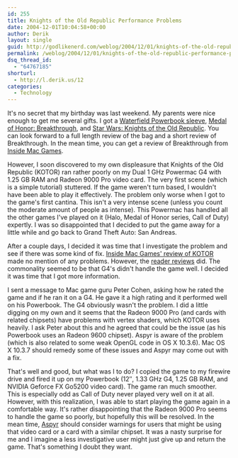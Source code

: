 ```yaml
---
id: 255
title: Knights of the Old Republic Performance Problems
date: 2004-12-01T10:04:58+00:00
author: Derik
layout: single
guid: http://godlikenerd.com/weblog/2004/12/01/knights-of-the-old-republic-performance-problems/
permalink: /weblog/2004/12/01/knights-of-the-old-republic-performance-problems/
dsq_thread_id:
  - "64767185"
shorturl:
  - http://l.derik.us/12
categories:
  - Technology
---
```

It's no secret that my birthday was last weekend. My parents were nice enough to get me several gifts. I got a [Waterfield Powerbook sleeve](http://www.sfbags.com/PRODUCTS/SC_INFO/sc.htm), [Medal of Honor: Breakthrough](http://www.aspyr.com/games.php/mac/mohaab/), and [Star Wars: Knights of the Old Republic](http://www.aspyr.com/games.php/mac/kotor/). You can look forward to a full length review of the bag and a short review of Breakthrough. In the mean time, you can get a review of Breakthrough from [Inside Mac Games](http://www.insidemacgames.com/reviews/view.php?ID=493).

However, I soon discovered to my own displeasure that Knights of the Old Republic (KOTOR) ran rather poorly on my Dual 1 GHz Powermac G4 with 1.25 GB RAM and Radeon 9000 Pro video card. The very first scene (which is a simple tutorial) stuttered. If the game weren't turn based, I wouldn't have been able to play it effectively. The problem only worse when I got to the game's first cantina. This isn't a very intense scene (unless you count the moderate amount of people as intense). This Powermac has handled all the other games I've played on it (Halo, Medal of Honor series, Call of Duty) expertly. I was so disappointed that I decided to put the game away for a little while and go back to Grand Theft Auto: San Andreas.

After a couple days, I decided it was time that I investigate the problem and see if there was some kind of fix. [Inside Mac Games' review of KOTOR](http://www.insidemacgames.com/reviews/view.php?ID=515) made no mention of any problems. However, the [reader reviews](http://www.insidemacgames.com/reviews/user_reviews.php?ID=515) did. The commonality seemed to be that G4's didn't handle the game well. I decided it was time that I got more information.

I sent a message to Mac game guru Peter Cohen, asking how he rated the game and if he ran it on a G4. He gave it a high rating and it performed well on his Powerbook. The G4 obviously wasn't the problem. I did a little digging on my own and it seems that the Radeon 9000 Pro (and cards with related chipsets) have problems with vertex shaders, which KOTOR uses heavily. I ask Peter about this and he agreed that could be the issue (as his Powerbook uses an Radeon 9600 chipset). Aspyr is aware of the problem (which is also related to some weak OpenGL code in OS X 10.3.6). Mac OS X 10.3.7 should remedy some of these issues and Aspyr may come out with a fix.

That's well and good, but what was I to do? I copied the game to my firewire drive and fired it up on my Powerbook (12&#8243;, 1.33 GHz G4, 1.25 GB RAM, and NVIDIA Geforce FX Go5200 video card). The game ran much smoother. This is especially odd as Call of Duty never played very well on it at all. However, with this realization, I was able to start playing the game again in a comfortable way. It's rather disappointing that the Radeon 9000 Pro seems to handle the game so poorly, but hopefully this will be resolved. In the mean time, [Aspyr](http://www.aspyr.com) should consider warnings for users that might be using that video card or a card with a similar chipset. It was a nasty surprise for me and I imagine a less investigative user might just give up and return the game. That's something I doubt they want.